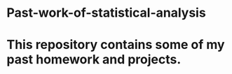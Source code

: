 # Past-work-of-statistical-analysis
# This repository contains some of my past homework and projects. 
